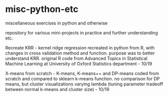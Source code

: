 # misc-python-etc

miscellaneous exercises in python and otherwise

repository for various mini-projects in practice and further understanding etc.

Recreate KRR - kernel ridge regression recreated in python from R, with changes in cross validation method and function. purpose was to better understand KRR. original R code from Advanced Topics in Statistical Machine Learning at University of Oxford Statistics department - 10/19

X-means from scratch - K-means, K-means++ and DP-means coded from scratch and compared to sklearn k-means function. no comparison for DP means, but cluster visualizations varying lambda (tuning parameter tradeoff between normal k-means and cluster size) - 10/19
